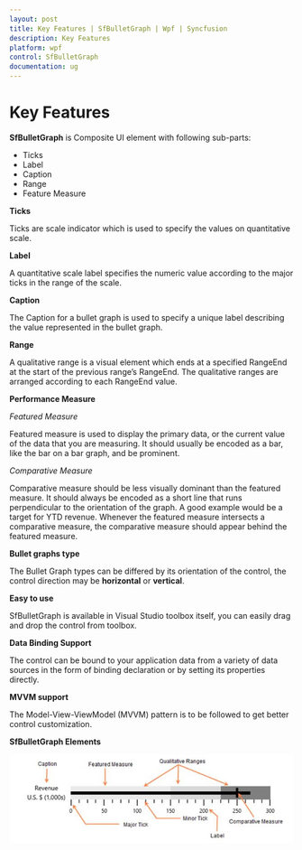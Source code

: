 ```yaml
---
layout: post
title: Key Features | SfBulletGraph | Wpf | Syncfusion
description: Key Features 
platform: wpf
control: SfBulletGraph
documentation: ug
---
```


# Key Features

**SfBulletGraph** is Composite UI element with following sub-parts:

* Ticks
* Label
* Caption
* Range
* Feature Measure

**Ticks**

Ticks are scale indicator which is used to specify the values on quantitative scale.

**Label**

A quantitative scale label specifies the numeric value according to the major ticks in the range of the scale.

**Caption**

The Caption for a bullet graph is used to specify a unique label describing the value represented in the bullet graph. 

**Range**

A qualitative range is a visual element which ends at a specified RangeEnd at the start of the previous range’s RangeEnd. The qualitative ranges are arranged according to each RangeEnd value.

**Performance Measure**

*Featured Measure*

Featured measure is used to display the primary data, or the current value of the data that you are measuring. It should usually be encoded as a bar, like the bar on a bar graph, and be prominent.

*Comparative Measure*

Comparative measure should be less visually dominant than the featured measure. It should always be encoded as a short line that runs perpendicular to the orientation of the graph. A good example would be a target for YTD revenue. Whenever the featured measure intersects a comparative measure, the comparative measure should appear behind the featured measure.

**Bullet graphs type**

The Bullet Graph types can be differed by its orientation of the control, the control direction may be **horizontal** or **vertical**.

**Easy to use**

SfBulletGraph is available in Visual Studio toolbox itself, you can easily drag and drop the control from toolbox.

**Data Binding Support** 

The control can be bound to your application data from a variety of data sources in the form of binding declaration or by setting its properties directly.

**MVVM support**

The Model-View-ViewModel (MVVM) pattern is to be followed to get better control customization.

**SfBulletGraph Elements**

![](Key-features_images/Key-features_img1.jpeg)
